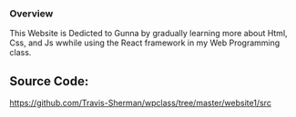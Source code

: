 ### Overview
This Website is Dedicted to Gunna by gradually learning more about Html, Css, and Js wwhile using the React framework in my Web Programming class.
## Source Code: 
https://github.com/Travis-Sherman/wpclass/tree/master/website1/src


